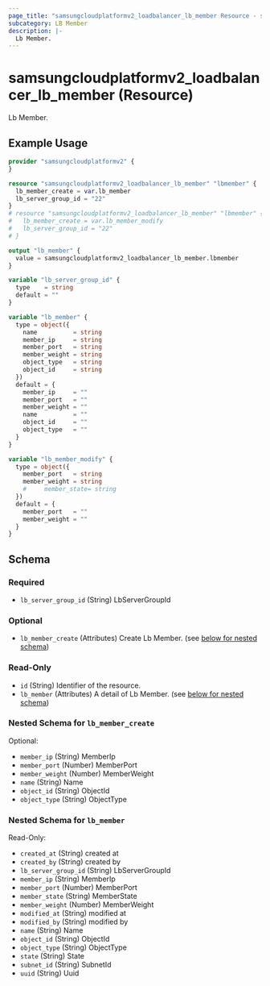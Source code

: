 ```yaml
---
page_title: "samsungcloudplatformv2_loadbalancer_lb_member Resource - samsungcloudplatformv2"
subcategory: LB Member
description: |-
  Lb Member.
---
```


# samsungcloudplatformv2_loadbalancer_lb_member (Resource)

Lb Member.

## Example Usage

```terraform
provider "samsungcloudplatformv2" {
}

resource "samsungcloudplatformv2_loadbalancer_lb_member" "lbmember" {
  lb_member_create = var.lb_member
  lb_server_group_id = "22"
}
# resource "samsungcloudplatformv2_loadbalancer_lb_member" "lbmember" {
#   lb_member_create = var.lb_member_modify
#   lb_server_group_id = "22"
# }

output "lb_member" {
  value = samsungcloudplatformv2_loadbalancer_lb_member.lbmember
}

variable "lb_server_group_id" {
  type    = string
  default = ""
}

variable "lb_member" {
  type = object({
    name          = string
    member_ip     = string
    member_port   = string
    member_weight = string
    object_type   = string
    object_id     = string
  })
  default = {
    member_ip     = ""
    member_port   = ""
    member_weight = ""
    name          = ""
    object_id     = ""
    object_type   = ""
  }
}

variable "lb_member_modify" {
  type = object({
    member_port   = string
    member_weight = string
    #     member_state= string
  })
  default = {
    member_port   = ""
    member_weight = ""
  }
}
```

<!-- schema generated by tfplugindocs -->
## Schema

### Required

- `lb_server_group_id` (String) LbServerGroupId

### Optional

- `lb_member_create` (Attributes) Create Lb Member. (see [below for nested schema](#nestedatt--lb_member_create))

### Read-Only

- `id` (String) Identifier of the resource.
- `lb_member` (Attributes) A detail of Lb Member. (see [below for nested schema](#nestedatt--lb_member))

<a id="nestedatt--lb_member_create"></a>
### Nested Schema for `lb_member_create`

Optional:

- `member_ip` (String) MemberIp
- `member_port` (Number) MemberPort
- `member_weight` (Number) MemberWeight
- `name` (String) Name
- `object_id` (String) ObjectId
- `object_type` (String) ObjectType


<a id="nestedatt--lb_member"></a>
### Nested Schema for `lb_member`

Read-Only:

- `created_at` (String) created at
- `created_by` (String) created by
- `lb_server_group_id` (String) LbServerGroupId
- `member_ip` (String) MemberIp
- `member_port` (Number) MemberPort
- `member_state` (String) MemberState
- `member_weight` (Number) MemberWeight
- `modified_at` (String) modified at
- `modified_by` (String) modified by
- `name` (String) Name
- `object_id` (String) ObjectId
- `object_type` (String) ObjectType
- `state` (String) State
- `subnet_id` (String) SubnetId
- `uuid` (String) Uuid
